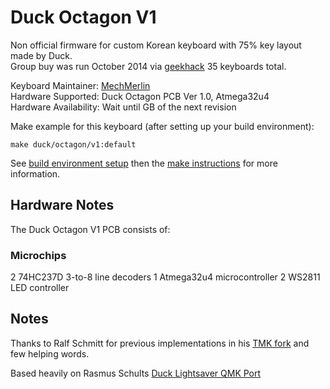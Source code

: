 # Duck Octagon V1

Non official firmware for custom Korean keyboard with 75% key layout made by Duck.  
Group buy was run October 2014 via [geekhack](https://geekhack.org/index.php?topic=65036.0) 35 keyboards total. 

Keyboard Maintainer: [MechMerlin](https://github.com/mechmerlin)  
Hardware Supported: Duck Octagon PCB Ver 1.0, Atmega32u4  
Hardware Availability: Wait until GB of the next revision

Make example for this keyboard (after setting up your build environment):

    make duck/octagon/v1:default

See [build environment setup](https://docs.qmk.fm/#/getting_started_build_tools) then the [make instructions](https://docs.qmk.fm/#/getting_started_make_guide) for more information.

## Hardware Notes

The Duck Octagon V1 PCB consists of:

### Microchips
2 74HC237D 3-to-8 line decoders
1 Atmega32u4 microcontroller
2 WS2811 LED controller

## Notes
Thanks to Ralf Schmitt for previous implementations in his [TMK fork](https://github.com/xauser/tmk_keyboard/tree/xauser/) and few helping words.

Based heavily on Rasmus Schults [Duck Lightsaver QMK Port](https://github.com/qmk/qmk_firmware/tree/master/keyboards/lightsaver)
